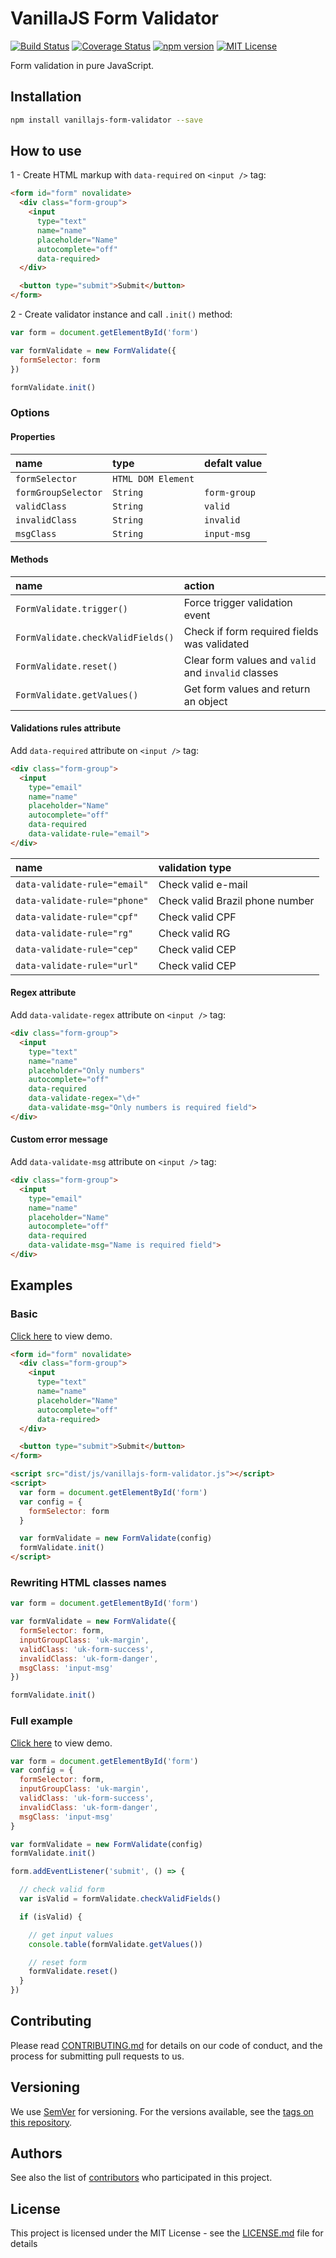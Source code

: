 # VanillaJS Form Validator

[![Build Status](https://travis-ci.org/ederssouza/vanillajs-form-validator.svg?branch=master)](https://travis-ci.org/ederssouza/vanillajs-form-validator) [![Coverage Status](https://coveralls.io/repos/github/ederssouza/vanillajs-form-validator/badge.svg)](https://coveralls.io/github/ederssouza/vanillajs-form-validator) [![npm version](http://img.shields.io/npm/v/vanillajs-form-validator.svg)](https://npmjs.org/package/vanillajs-form-validator) [![MIT License](https://img.shields.io/badge/license-MIT-blue.svg?style=flat)](https://github.com/ederssouza/vanillajs-form-validator/raw/master/LICENSE.md)

Form validation in pure JavaScript.

## Installation

```bash
npm install vanillajs-form-validator --save
```

## How to use

1 - Create HTML markup with `data-required` on `<input />` tag:

```html
<form id="form" novalidate>
  <div class="form-group">
    <input
      type="text"
      name="name"
      placeholder="Name"
      autocomplete="off"
      data-required>
  </div>

  <button type="submit">Submit</button>
</form>
```

2 - Create validator instance and call `.init()` method:

```javascript
var form = document.getElementById('form')

var formValidate = new FormValidate({
  formSelector: form
})

formValidate.init()
```

### Options

#### Properties

|name|type|defalt value|
|:-|:-|:-|
|`formSelector`|`HTML DOM Element`||
|`formGroupSelector`|`String`|`form-group`|
|`validClass`|`String`|`valid`|
|`invalidClass`|`String`|`invalid`|
|`msgClass`|`String`|`input-msg`|

#### Methods

|name|action|
|:-|:-|
|`FormValidate.trigger()`|Force trigger validation event|
|`FormValidate.checkValidFields()`|Check if form required fields was validated|
|`FormValidate.reset()`|Clear form values and `valid` and `invalid` classes|
|`FormValidate.getValues()`|Get form values and return an object|

#### Validations rules attribute

Add `data-required` attribute on `<input />` tag:

```html
<div class="form-group">
  <input
    type="email"
    name="name"
    placeholder="Name"
    autocomplete="off"
    data-required
    data-validate-rule="email">
</div>
```

|name|validation type|
|:-|:-|
|`data-validate-rule="email"`|Check valid e-mail|
|`data-validate-rule="phone"`|Check valid Brazil phone number|
|`data-validate-rule="cpf"`|Check valid CPF|
|`data-validate-rule="rg"`|Check valid RG|
|`data-validate-rule="cep"`|Check valid CEP|
|`data-validate-rule="url"`|Check valid CEP|

#### Regex attribute

Add `data-validate-regex` attribute on `<input />` tag:

```html
<div class="form-group">
  <input
    type="text"
    name="name"
    placeholder="Only numbers"
    autocomplete="off"
    data-required
    data-validate-regex="\d+"
    data-validate-msg="Only numbers is required field">
</div>
```

#### Custom error message

Add `data-validate-msg` attribute on `<input />` tag:

```html
<div class="form-group">
  <input
    type="email"
    name="name"
    placeholder="Name"
    autocomplete="off"
    data-required
    data-validate-msg="Name is required field">
</div>
```

## Examples

### Basic

[Click here](https://ederssouza.github.io/vanillajs-form-validator/samples/basic.html) to view demo.

```html
<form id="form" novalidate>
  <div class="form-group">
    <input
      type="text"
      name="name"
      placeholder="Name"
      autocomplete="off"
      data-required>
  </div>

  <button type="submit">Submit</button>
</form>

<script src="dist/js/vanillajs-form-validator.js"></script>
<script>
  var form = document.getElementById('form')
  var config = {
    formSelector: form
  }

  var formValidate = new FormValidate(config)
  formValidate.init()
</script>
```

### Rewriting HTML classes names

```javascript
var form = document.getElementById('form')

var formValidate = new FormValidate({
  formSelector: form,
  inputGroupClass: 'uk-margin',
  validClass: 'uk-form-success',
  invalidClass: 'uk-form-danger',
  msgClass: 'input-msg'
})

formValidate.init()
```

### Full example

[Click here](https://ederssouza.github.io/vanillajs-form-validator/samples) to view demo.

```javascript
var form = document.getElementById('form')
var config = {
  formSelector: form,
  inputGroupClass: 'uk-margin',
  validClass: 'uk-form-success',
  invalidClass: 'uk-form-danger',
  msgClass: 'input-msg'
}

var formValidate = new FormValidate(config)
formValidate.init()

form.addEventListener('submit', () => {

  // check valid form
  var isValid = formValidate.checkValidFields()

  if (isValid) {

    // get input values
    console.table(formValidate.getValues())

    // reset form
    formValidate.reset()
  }
})
```

## Contributing

Please read [CONTRIBUTING.md](https://gist.github.com/PurpleBooth/b24679402957c63ec426) for details on our code of conduct, and the process for submitting pull requests to us.

## Versioning

We use [SemVer](http://semver.org/) for versioning. For the versions available, see the [tags on this repository](https://github.com/ederssouza/vanillajs-form-validator/tags).

## Authors

See also the list of [contributors](https://github.com/ederssouza/vanillajs-form-validator/contributors) who participated in this project.

## License

This project is licensed under the MIT License - see the [LICENSE.md](LICENSE.md) file for details
